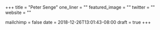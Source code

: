 +++
title = "Peter Senge"
one_liner = ""
featured_image = ""
twitter = ""
website = ""

mailchimp = false
date = 2018-12-26T13:01:43-08:00
draft = true
+++

